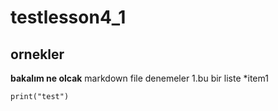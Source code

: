 # testlesson4_1
## ornekler
__bakalım ne olcak__
markdown file denemeler
1.bu bir liste
  *item1
```
print("test")
````
